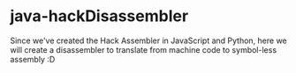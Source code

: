 # java-hackDisassembler
Since we've created the Hack Assembler in JavaScript and Python, here we will create a disassembler to translate from machine code to symbol-less assembly :D

